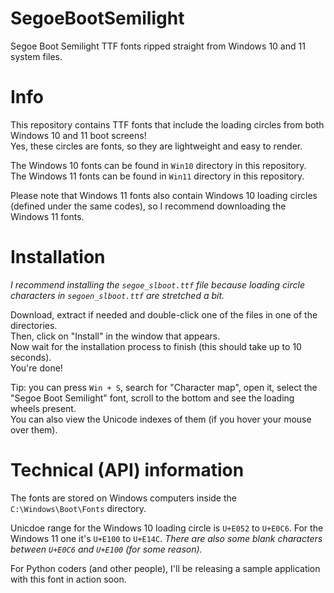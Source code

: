 # SegoeBootSemilight
Segoe Boot Semilight TTF fonts ripped straight from Windows 10 and 11 system files.

# Info
This repository contains TTF fonts that include the loading circles from both Windows 10 and 11 boot screens!\
Yes, these circles are fonts, so they are lightweight and easy to render.

The Windows 10 fonts can be found in `Win10` directory in this repository.\
The Windows 11 fonts can be found in `Win11` directory in this repository.

Please note that Windows 11 fonts also contain Windows 10 loading circles (defined under the same codes), so I recommend downloading the Windows 11 fonts.

# Installation
*I recommend installing the `segoe_slboot.ttf` file because loading circle characters in `segoen_slboot.ttf` are stretched a bit.*

Download, extract if needed and double-click one of the files in one of the directories.\
Then, click on "Install" in the window that appears.\
Now wait for the installation process to finish (this should take up to 10 seconds).\
You're done!

Tip: you can press `Win + S`, search for "Character map", open it, select the "Segoe Boot Semilight" font, scroll to the bottom and see the loading wheels present.\
You can also view the Unicode indexes of them (if you hover your mouse over them).

# Technical (API) information
The fonts are stored on Windows computers inside the `C:\Windows\Boot\Fonts` directory.

Unicdoe range for the Windows 10 loading circle is `U+E052` to `U+E0C6`.
For the Windows 11 one it's `U+E100` to `U+E14C`.
*There are also some blank characters between `U+E0C6` and `U+E100` (for some reason).*

For Python coders (and other people), I'll be releasing a sample application with this font in action soon.
